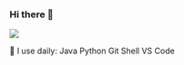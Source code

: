 ### Hi there 👋

![](https://github-readme-stats.vercel.app/api?username=harrysimply)


<!-- **harrysimply/harrysimply** is a ✨ _special_ ✨ repository because its `README.md` (this file) appears on your GitHub profile. -->

🚀 I use daily: Java Python Git Shell VS Code


